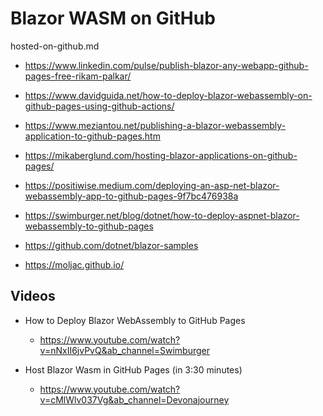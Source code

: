 # Blazor WASM on GitHub

hosted-on-github.md

*   https://www.linkedin.com/pulse/publish-blazor-any-webapp-github-pages-free-rikam-palkar/

*   https://www.davidguida.net/how-to-deploy-blazor-webassembly-on-github-pages-using-github-actions/

*   https://www.meziantou.net/publishing-a-blazor-webassembly-application-to-github-pages.htm

*   https://mikaberglund.com/hosting-blazor-applications-on-github-pages/

*   https://positiwise.medium.com/deploying-an-asp-net-blazor-webassembly-app-to-github-pages-9f7bc476938a

*   https://swimburger.net/blog/dotnet/how-to-deploy-aspnet-blazor-webassembly-to-github-pages

*   https://github.com/dotnet/blazor-samples

*   https://moljac.github.io/

## Videos

*   How to Deploy Blazor WebAssembly to GitHub Pages

    *   https://www.youtube.com/watch?v=nNxII6jvPvQ&ab_channel=Swimburger

*   Host Blazor Wasm in GitHub Pages (in 3:30 minutes)

    *   https://www.youtube.com/watch?v=cMlWlv037Vg&ab_channel=Devonajourney


